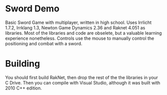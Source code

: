 Sword Demo
=================

Basic Sword Game with multiplayer, written in high school. Uses Irrlicht 1.7.2, Irrklang 1.3, Newton Game Dynamics 2.36 and Raknet 4.051 as libraries.
Most of the libraries and code are obselete, but a valuable learning experience nonetheless. Controls use the mouse to manually control the positioning and combat with a sword.

Building
=================
You should first build RakNet, then drop the rest of the the libraries in your C Drive. Then you can compile with Visual Studio, although it was built with 2010 C++ edition.
